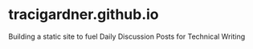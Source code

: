 # tracigardner.github.io
Building a static site to fuel Daily Discussion Posts for Technical Writing
